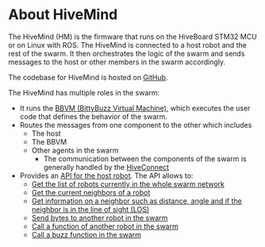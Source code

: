 # About HiveMind

The HiveMind (HM) is the firmware that runs on the HiveBoard STM32 MCU or on Linux with ROS. The HiveMind is connected to a host robot and the rest of the swarm. It then orchestrates the logic of the swarm and sends messages to the host or other members in the swarm accordingly.

The codebase for HiveMind is hosted on [GitHub](https://github.com/SwarmUS/HiveMind).

The HiveMind has multiple roles in the swarm:

- It runs the [BBVM (BittyBuzz Virtual Machine)](bbzvm/index.md), which executes the user code that defines the behavior of the swarm.
- Routes the messages from one component to the other which includes
    - The host
    - The BBVM
    - Other agents in the swarm
        - The communication between the components of the swarm is generally handled by the [HiveConnect](../Networking/hiveconnect/)
- Provides an [API for the host robot](hivemind-api.md). The API allows to:
    - [Get the list of robots currently in the whole swarm network](hivemind-api.md#swarm-list)
    - [Get the current neighbors of a robot](hivemind-api.md#neighbors-list)
    - [Get information on a neighbor such as distance, angle and if the neighbor is in the line of sight (LOS)](hivemind-api.md#neighbor)
    - [Send bytes to another robot in the swarm](hivemind-api.md#bytes)
    - [Call a function of another robot in the swarm](hivemind-api.md#function-call)
    - [Call a buzz function in the swarm](hivemind-api.md#function-call)

